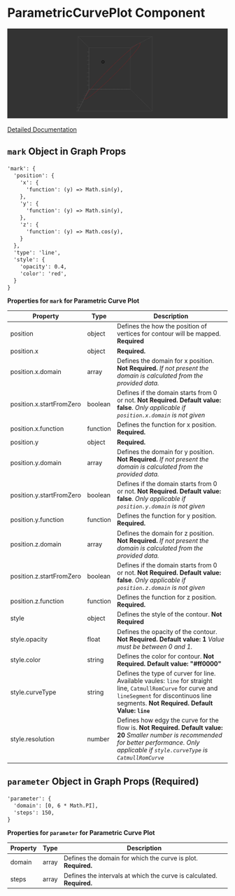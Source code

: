 # ParametricCurvePlot Component

![ParametricCurvePlot](./imgs/ParametricCurvePlot.png)

[Detailed Documentation](https://github.com/mustafasaifee42/VR-Viz/blob/master/ReadMe/Plots/ParametricCurvePlot.md)

## `mark` Object in Graph Props

```
'mark': {
  'position': {
    'x': {
      'function': (y) => Math.sin(y),
    },
    'y': {
      'function': (y) => Math.sin(y),
    },
    'z': {
      'function': (y) => Math.cos(y),
    }
  },
  'type': 'line',
  'style': {
    'opacity': 0.4,
    'color': 'red',
  }
}
```

**Properties for `mark` for Parametric Curve Plot**

| Property                 | Type     | Description                                                                                                                                                                                            |
| ------------------------ | -------- | ------------------------------------------------------------------------------------------------------------------------------------------------------------------------------------------------------ |
| position                 | object   | Defines the how the position of vertices for contour will be mapped. **Required**                                                                                                                      |
| position.x               | object   | **Required.**                                                                                                                                                                                          |
| position.x.domain        | array    | Defines the domain for x position. **Not Required.** _If not present the domain is calculated from the provided data._                                                                                 |
| position.x.startFromZero | boolean  | Defines if the domain starts from 0 or not. **Not Required. Default value: false**. _Only applicable if `position.x.domain` is not given_                                                              |
| position.x.function      | function | Defines the function for x position. **Required.**                                                                                                                                                     |
| position.y               | object   | **Required.**                                                                                                                                                                                          |
| position.y.domain        | array    | Defines the domain for y position. **Not Required.** _If not present the domain is calculated from the provided data._                                                                                 |
| position.y.startFromZero | boolean  | Defines if the domain starts from 0 or not. **Not Required. Default value: false**. _Only applicable if `position.y.domain` is not given_                                                              |
| position.y.function      | function | Defines the function for y position. **Required.**                                                                                                                                                     |
| position.z.domain        | array    | Defines the domain for z position. **Not Required.** _If not present the domain is calculated from the provided data._                                                                                 |
| position.z.startFromZero | boolean  | Defines if the domain starts from 0 or not. **Not Required. Default value: false**. _Only applicable if `position.z.domain` is not given_                                                              |
| position.z.function      | function | Defines the function for z position. **Required.**                                                                                                                                                     |
| style                    | object   | Defines the style of the contour. **Not Required**                                                                                                                                                     |
| style.opacity            | float    | Defines the opacity of the contour. **Not Required. Default value: 1** _Value must be between 0 and 1._                                                                                                |
| style.color              | string   | Defines the color for contour. **Not Required. Default value: "#ff0000"**                                                                                                                              |
| style.curveType          | string   | Defines the type of curver for line. Available vaules: `line` for straight line, `CatmullRomCurve` for curve and `lineSegment` for discontinuos line segments. **Not Required. Default Value: `line`** |
| style.resolution         | number   | Defines how edgy the curve for the flow is. **Not Required. Default value: 20** _Smaller number is recommended for better performance. Only applicable if `style.curveType` is `CatmullRomCurve`_      |

## `parameter` Object in Graph Props (Required)

```
'parameter': {
  'domain': [0, 6 * Math.PI],
  'steps': 150,
}
```

**Properties for `parameter` for Parametric Curve Plot**

| Property | Type  | Description                                                           |
| -------- | ----- | --------------------------------------------------------------------- |
| domain   | array | Defines the domain for which the curve is plot. **Required.**         |
| steps    | array | Defines the intervals at which the curve is calculated. **Required.** |
